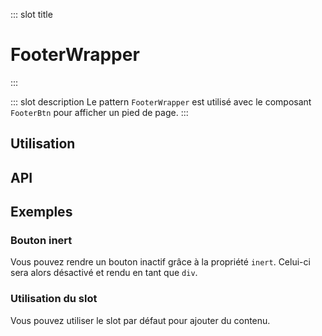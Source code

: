 ::: slot title
# FooterWrapper
:::

::: slot description
Le pattern `FooterWrapper` est utilisé avec le composant `FooterBtn` pour afficher un pied de page.
:::

## Utilisation

<DocExample
  eager
  file="patterns/footer-wrapper/examples/footer-wrapper"
/>

## API

<DocApi
  :value="['FooterWrapper', 'FooterBtn']"
  :api="{
    FooterWrapper: {
      slots: [
        {
          name: 'default',
          description: 'Slot pour ajouter du contenu.'
        }
      ]
    },
    FooterBtn: {
      props: [
        {
          name: 'inert',
          type: 'boolean',
          default: 'false',
          description: 'Rend le bouton inactif.'
        }
      ],
      slots: [
        {
          name: 'default',
          description: 'Slot pour le texte.'
        }
      ]
    }
  }"
/>

## Exemples

### Bouton inert

Vous pouvez rendre un bouton inactif grâce à la propriété `inert`. Celui-ci sera alors désactivé et rendu en tant que `div`.

<DocExample
  eager
  file="patterns/footer-wrapper/examples/footer-wrapper-inert"
/>

### Utilisation du slot

Vous pouvez utiliser le slot par défaut pour ajouter du contenu.

<DocExample
  eager
  file="patterns/footer-wrapper/examples/footer-wrapper-slot"
/>
